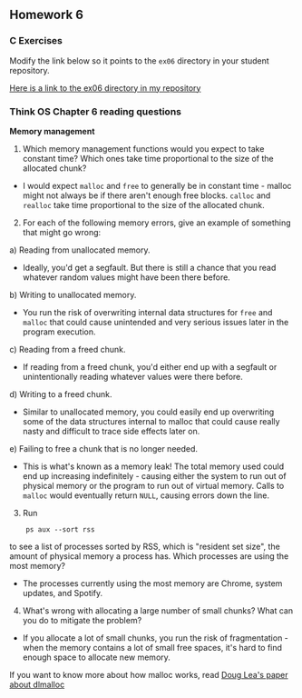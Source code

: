 ## Homework 6

### C Exercises

Modify the link below so it points to the `ex06` directory in your
student repository.

[Here is a link to the ex06 directory in my repository](https://github.com/phuston/ExercisesInC/tree/master/exercises/ex06)

### Think OS Chapter 6 reading questions

**Memory management**

1) Which memory management functions would you expect to take constant time?
Which ones take time proportional to the size of the allocated chunk?

- I would expect `malloc` and `free` to generally be in constant time - malloc might not always be if there aren't enough free blocks. `calloc` and `realloc` take time proportional to the size of the allocated chunk.

2) For each of the following memory errors, give an example of something that might go wrong:

a) Reading from unallocated memory.
        
- Ideally, you'd get a segfault. But there is still a chance that you read whatever random values might have been there before. 

b) Writing to unallocated memory.
        
- You run the risk of overwriting internal data structures for `free` and `malloc` that could cause unintended and very serious issues later in the program execution. 

c) Reading from a freed chunk.
        
- If reading from a freed chunk, you'd either end up with a segfault or unintentionally reading whatever values were there before. 

d) Writing to a freed chunk.
        
- Similar to unallocated memory, you could easily end up overwriting some of the data structures internal to malloc that could cause really nasty and difficult to trace side effects later on. 

e) Failing to free a chunk that is no longer needed.
        
- This is what's known as a memory leak! The total memory used could end up increasing indefinitely - causing either the system to run out of physical memory or the program to run out of virtual memory. Calls to `malloc` would eventually return `NULL`, causing errors down the line. 

3) Run

```
    ps aux --sort rss
```

to see a list of processes sorted by RSS, which is "resident set size", the amount of physical 
memory a process has.  Which processes are using the most memory?

- The processes currently using the most memory are Chrome, system updates, and Spotify. 

4) What's wrong with allocating a large number of small chunks?  What can you do to mitigate the problem?

- If you allocate a lot of small chunks, you run the risk of fragmentation - when the memory contains a lot of small free spaces, it's hard to find enough space to allocate new memory. 

If you want to know more about how malloc works, read 
[Doug Lea's paper about dlmalloc](http://gee.cs.oswego.edu/dl/html/malloc.html)
